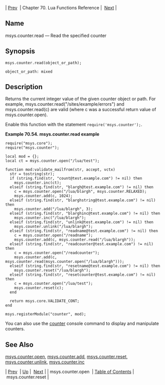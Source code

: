| [Prev](lua.ref.msys.counter.open)  | Chapter 70. Lua Functions Reference |  [Next](lua.ref.msys.counter.reset) |

<a name="lua.ref.msys.counter.read"></a>
## Name

msys.counter.read — Read the specified counter

<a name="idp17847632"></a>
## Synopsis

`msys.counter.read(object_or_path);`

`object_or_path: mixed`<a name="idp17850608"></a>
## Description

Returns the current integer value of the given counter object or path. For example, msys.counter.read("/sites/example/errors") and msys.counter.read(c) are valid (where c was a successful return value of msys.counter.open).

Enable this function with the statement `require('msys.counter');`.

<a name="lua.ref.msys.counter.read.example"></a>

**Example 70.54. msys.counter.read example**

```
require("msys.core");
require("msys.counter");

local mod = {};
local ct = msys.counter.open("/lua/test");

function mod:validate_mailfrom(str, accept, vctx)
  str = tostring(str);
  if (string.find(str, "count@test.example.com") != nil) then
    msys.counter.inc(ct);
  elseif (string.find(str, "blargh@test.example.com") != nil) then
    c = msys.counter.open("/lua/blargh", msys.counter.RELAXED);
    msys.counter.add(c, 1024);
  elseif (string.find(str, "blarghstring@test.example.com") != nil) then
    msys.counter.add("/lua/blargh", 3);
  elseif (string.find(str, "blarghinc@test.example.com") != nil) then
    msys.counter.inc("/lua/blargh");
  elseif (string.find(str, "unlink@test.example.com") != nil) then
    msys.counter.unlink("/lua/blargh");
  elseif (string.find(str, "readname@test.example.com") != nil) then
    c = msys.counter.open("/readname");
    msys.counter.add(c, msys.counter.read("/lua/blargh"));
  elseif (string.find(str, "readcounter@test.example.com") != nil) then
    c = msys.counter.open("/readcounter");
    msys.counter.add(c, msys.counter.read(msys.counter.open("/lua/blargh")));
  elseif (string.find(str, "resetname@test.example.com") != nil) then
    msys.counter.reset("/lua/blargh");
  elseif (string.find(str, "resetcounter@test.example.com") != nil) then
    c = msys.counter.open("/lua/test");
    msys.counter.reset(c);
  end

  return msys.core.VALIDATE_CONT;
end

msys.registerModule("counter", mod);
```

You can also use the [counter](console_commands.counter "counter") console command to display and manipulate counters.

<a name="idp17858608"></a>
## See Also

[msys.counter.open](lua.ref.msys.counter.open "msys.counter.open"), [msys.counter.add](lua.ref.msys.counter.add "msys.counter.add"), [msys.counter.reset](lua.ref.msys.counter.reset "msys.counter.reset"), [msys.counter.unlink](lua.ref.msys.counter.unlink "msys.counter.unlink"), [msys.counter.inc](lua.ref.msys.counter.inc "msys.counter.inc")

| [Prev](lua.ref.msys.counter.open)  | [Up](lua.function.details) |  [Next](lua.ref.msys.counter.reset) |
| msys.counter.open  | [Table of Contents](index) |  msys.counter.reset |

